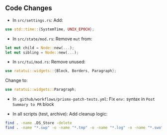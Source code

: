 ## Code Changes

- In `src/settings.rs`:
  Add:
```rust
use std::time::{SystemTime, UNIX_EPOCH};
```

- In `src/state/mod.rs`:
  Remove `mut` from:
```rust
let mut child = Node::new(...);
let mut sibling = Node::new(...);
```

- In `src/tui/mod.rs`:
  Remove unused:
```rust
use ratatui::widgets::{Block, Borders, Paragraph};
```  
Change to:
```rust
use ratatui::widgets::Paragraph;
```

- In `.github/workflows/prismx-patch-tests.yml`:
  Fix `env:` syntax in `Post Summary to PR` block

- In all scripts (test, archive):
  Add cleanup logic:
```bash
find . -name .DS_Store -delete
find . -name "*.swp" -o -name "*.tmp" -o -name "*.log" -o -name "*.swo" -o -name "*.orig" -delete
```
